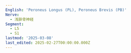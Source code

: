 ```yaml
---
English: 'Peroneus Longus (PL), Peroneus Brevis (PB)'
Nerve:
  - 浅腓骨神経
Segment:
  - L5
  - S1
lastmod: '2025-03-08'
last_edited: 2025-02-27T00:00:00.000Z
---
```



